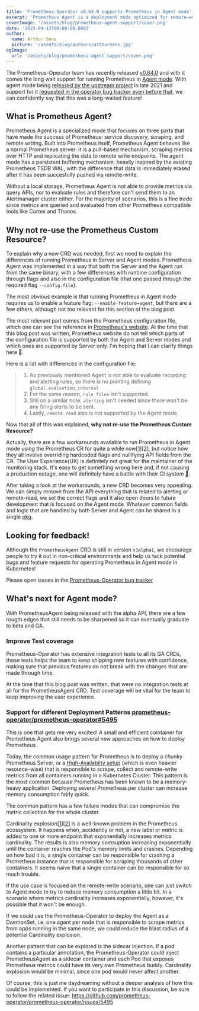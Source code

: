 ```yaml
---
title: 'Prometheus-Operator v0.64.0 supports Prometheus in Agent mode'
excerpt: 'Prometheus Agent is a deployment mode optimized for remote-write scenarios. Prometheus-Operator has finally released support for this deployment mode! Take a quick look behind the decisions made so this could happen and what it enables.'
coverImage: '/assets/blog/prometheus-agent-support/cover.png'
date: '2023-04-13T00:00:00.000Z'
author:
  name: Arthur Sens
  picture: '/assets/blog/authors/arthursens.jpg'
ogImage:
  url: '/assets/blog/prometheus-agent-support/cover.png'
---
```


The Prometheus-Operator team has recently released [v0.64.0](https://github.com/prometheus-operator/prometheus-operator/releases/tag/v0.64.0) and with it comes the long wait support for running Prometheus in [Agent mode](https://www.cncf.io/blog/2021/11/16/prometheus-announces-an-agent-to-address-a-new-range-of-use-cases/). With agent mode being [released by the upstream project](https://github.com/prometheus/prometheus/releases/tag/v2.32.0) in late 2021 and support for it [requested in the operator bug tracker even before that](https://github.com/prometheus-operator/prometheus-operator/issues/3989), we can confidently say that this was a long-waited feature!

## What is Prometheus Agent?

Prometheus Agent is a specialized mode that focuses on three parts that have made the success of Prometheus: service discovery, scraping, and remote writing. Built into Prometheus itself, Prometheus Agent behaves like a normal Prometheus server: it is a pull-based mechanism, scraping metrics over HTTP and replicating the data to remote write endpoints. The agent mode has a persistent buffering mechanism, heavily inspired by the existing Prometheus TSDB WAL, with the difference that data is immediately erased after it has been succesfully pushed via remote-write.

Without a local storage, Prometheus Agent is not able to provide metrics via query APIs, nor to evaluate rules and therefore can't send them to an Alertmanager cluster either. For the majority of scenarios, this is a fine trade since metrics are queried and evaluated from other Prometheus compatible tools like Cortex and Thanos.

## Why not re-use the Prometheus Custom Resource?

To explain why a new CRD was needed, first we need to explain the differences of running Prometheus in Server and Agent modes. Prometheus Agent was implemented in a way that both the Server and the Agent run from the same binary, with a few differences with runtime configuration through flags and also in the configuration file (that one passed through the required flag `--config.file`). 

The most obvious example is that running Prometheus in Agent mode requires us to enable a feature flag: `--enable-feature=agent`, but there are a few others, although not too relevant for this section of the blog post.

The most relevant part comes from the Prometheus configuration file, which one can see the reference in [Prometheus's website](https://prometheus.io/docs/prometheus/latest/configuration/configuration/). At the time that this blog post was written, Prometheus website do not tell which parts of the configuration file is supported by both the Agent and Server modes and which ones are supported by Server only. I'm hoping that I can clarify things here 🙂.

Here is a list with differences in the configuration file:

>1. As previously mentioned Agent is not able to evaluate recording and alerting rules, so there is no pointing defining `global.evaluation_interval`
>1. For the same reason, `rule_files` isn't supported.
>1. Still on a similar note, `alerting` isn't needed since there won't be any firing alerts to be sent.
>1. Lastly, `remote_read` also is not supported by the Agent mode.

Now that all of this was explained, **why not re-use the Prometheus Custom Resource?**

Actually, there are a few workarounds available to run Prometheus in Agent mode using the Prometheus CR for quite a while now[[1](https://github.com/prometheus-operator/prometheus-operator/issues/3989#issuecomment-974137486)][[2](https://github.com/prometheus-community/helm-charts/issues/2506#issuecomment-1304632868)], but notice how they all involve overriding hardcoded flags and nullifying API fields from the CR. The User Experience(UX) is definitely not great for the maintainer of the monitoring stack. It's easy to get something wrong here and, if not causing a production outage, one will definitely have a battle with their CI system 💩.

After taking a look at the workarounds, a new CRD becomes very appealing. We can simply remove from the API everything that is related to alerting or remote-read, we set the correct flags and it also open doors to future development that is focused on the Agent mode. Whatever common fields and logic that are handled by both Server and Agent can be shared in a single [pkg](https://github.com/prometheus-operator/prometheus-operator/tree/main/pkg/prometheus).

## Looking for feedback!

Although the `PrometheusAgent` CRD is still in version `v1alpha1`, we encourage people to try it out in non-critical environments and help us tack potential bugs and feature requests for operating Prometheus in Agent mode in Kubernetes!

Please open issues in the [Prometheus-Operator bug tracker](https://github.com/prometheus-operator/prometheus-operator/issues)

## What's next for Agent mode?

With PrometheusAgent being released with the alpha API, there are a few rougth edges that still needs to be sharpened so it can eventually graduate to beta and GA.


### Improve Test coverage

Prometheus-Operator has extensive integration tests to all its GA CRDs, those tests helps the team to keep shipping new features with confidence, making sure that previous features do not break with the changes that are made through time.

At the time that this blog post was written, that were no integration tests at all for the PrometheusAgent CRD. Test coverage will be vital for the team to keep improving the user experience.

### Support for different Deployment Patterns [prometheus-operator/prometheus-operator#5495](https://github.com/prometheus-operator/prometheus-operator/issues/5495)

This is one that gets me very excited! A small and efficient cointainer for Prometheus Agent also brings several new approaches on how to deploy Prometheus.

Today, the common usage pattern for Prometheus is to deploy a chunky Prometheus Server, or a [High-Availabilty setup](https://prometheus-operator.dev/docs/operator/high-availability/) (which is even heavier resource-wise) that is responsible to scrape, collect and remote-write metrics from all containers running in a Kubernetes Cluster. This pattern is the most common because Prometheus has been known to be a memory-heavy application. Deploying several Prometheus per cluster can increase memory consumption fairly quick.

The common pattern has a few failure modes that can compromise the metric collection for the whole cluster. 

Cardinality explosion[[1](https://grafana.com/blog/2022/02/15/what-are-cardinality-spikes-and-why-do-they-matter/)][[2](https://chronosphere.io/learn/what-is-high-cardinality/)] is a well-known problem in the Prometheus ecossystem. It happens when, accidently or not, a new label or metric is added to one or more endpoint that exponentially increases metrics cardinality. The results is also memory comsuption increasing exponentially until the container reaches the Pod's memory limits and crashes. Depending on how bad it is, a single container can be responsible for crashing a Prometheus instance that is responsible for scraping thousands of other containers. It seems naive that a single container can be responsible for so much trouble.

If the use case is focused on the remote-write scenario, one can just switch to Agent mode to try to reduce memory consumption a little bit. In a scenario where metrics cardinality increases exponentially, however, it's possible that it won't be enough. 

If we could use the Prometheus-Operator to deploy the Agent as a DaemonSet, i.e. one agent per node that is responsible to scrape metrics from apps running in the same node, we could reduce the blast radius of a potential Cardinality explosion. 

Another pattern that can be explored is the sidecar injection. If a pod contains a particular annotation, the Prometheus-Operator could inject PrometheusAgent as a sidecar container and each Pod that exposes Prometheus metrics could have its very own Prometheus buddy. Cardinality explosion would be minimal, since one pod would never affect another.

Of course, this is just me daydreaming without a deeper analysis of how this could be implemented. If you want to participate in this discussion, be sure to follow the related issue: https://github.com/prometheus-operator/prometheus-operator/issues/5495